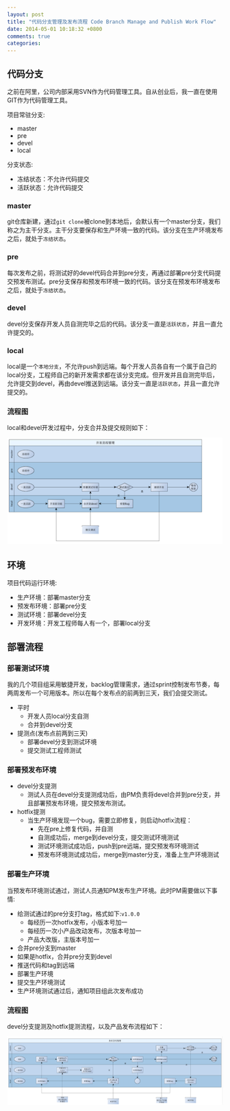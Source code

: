 ```yaml
---
layout: post
title: "代码分支管理及发布流程 Code Branch Manage and Publish Work Flow"
date: 2014-05-01 10:18:32 +0800
comments: true
categories: 
---
```

## 代码分支

之前在阿里，公司内部采用SVN作为代码管理工具。自从创业后，我一直在使用GIT作为代码管理工具。

<!--more-->

项目常驻分支:

- master
- pre
- devel
- local

分支状态:

- 冻结状态：不允许代码提交
- 活跃状态：允许代码提交

### master

git仓库新建，通过`git clone`被clone到本地后，会默认有一个master分支，我们称之为主干分支。主干分支要保存和生产环境一致的代码。该分支在生产环境发布之后，就处于`冻结状态`。

### pre

每次发布之前，将测试好的devel代码合并到pre分支，再通过部署pre分支代码提交预发布测试。pre分支保存和预发布环境一致的代码。该分支在预发布环境发布之后，就处于`冻结状态`。

### devel

devel分支保存开发人员自测完毕之后的代码。该分支一直是`活跃状态`，并且一直允许提交的。

### local

local是一个`本地分支`，不允许push到远端。每个开发人员各自有一个属于自己的local分支，工程师自己的新开发需求都在该分支完成。但开发并且自测完毕后，允许提交到devel，再由devel推送到远端。该分支一直是`活跃状态`，并且一直允许提交的。

### 流程图

local和devel开发过程中，分支合并及提交规则如下：

![开发流程管理](/images/posts/develop_work_flow.png "流程图")

## 环境

项目代码运行环境:

- 生产环境：部署master分支
- 预发布环境：部署pre分支
- 测试环境：部署devel分支
- 开发环境：开发工程师每人有一个，部署local分支

## 部署流程

### 部署测试环境

我的几个项目组采用敏捷开发，backlog管理需求，通过sprint控制发布节奏，每两周发布一个可用版本。所以在每个发布点的前两到三天，我们会提交测试。

* 平时
    * 开发人员local分支自测
    * 合并到devel分支
* 提测点(发布点前两到三天)
    * 部署devel分支到测试环境
    * 提交测试工程师测试

### 部署预发布环境

- devel分支提测
    - 测试人员在devel分支提测成功后，由PM负责将devel合并到pre分支，并且部署预发布环境，提交预发布测试。
- hotfix提测
    - 当生产环境发现一个bug，需要立即修复，则启动hotfix流程：
        - 先在pre上修复代码，并自测
        - 自测成功后，merge到devel分支，提交测试环境测试
        - 测试环境测试成功后，push到pre远端，提交预发布环境测试
        - 预发布环境测试成功后，merge到master分支，准备上生产环境测试

### 部署生产环境

当预发布环境测试通过，测试人员通知PM发布生产环境。此时PM需要做以下事情:

- 给测试通过的pre分支打tag，格式如下:`v1.0.0`
    - 每经历一次hotfix发布，小版本号加一
    - 每经历一次小产品改动发布，次版本号加一
    - 产品大改版，主版本号加一
- 合并pre分支到master
- 如果是hotfix，合并pre分支到devel
- 推送代码和tag到远端
- 部署生产环境
- 提交生产环境测试
- 生产环境测试通过后，通知项目组此次发布成功

### 流程图

devel分支提测及hotfix提测流程，以及产品发布流程如下：

![开发流程管理](/images/posts/devel_and_hotfix_submit_test_work_flow.png "流程图")
